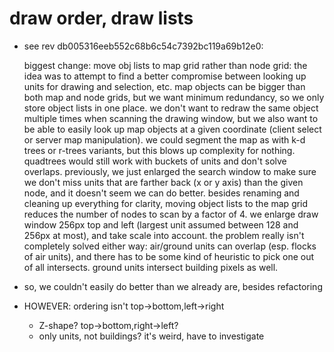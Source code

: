 # draw order, draw lists

- see rev db005316eeb552c68b6c54c7392bc119a69b12e0:

	biggest change: move obj lists to map grid rather than node grid:
	the idea was to attempt to find a better compromise between looking
	up units for drawing and selection, etc.  map objects can be bigger
	than both map and node grids, but we want minimum redundancy, so we
	only store object lists in one place.  we don't want to redraw the
	same object multiple times when scanning the drawing window, but we
	also want to be able to easily look up map objects at a given
	coordinate (client select or server map manipulation).  we could
	segment the map as with k-d trees or r-trees variants, but this
	blows up complexity for nothing.  quadtrees would still work with
	buckets of units and don't solve overlaps.
	previously, we just enlarged the search window to make sure we don't
	miss units that are farther back (x or y axis) than the given node,
	and it doesn't seem we can do better.
	besides renaming and cleaning up everything for clarity, moving
	object lists to the map grid reduces the number of nodes to scan by
	a factor of 4.  we enlarge draw window 256px top and left (largest
	unit assumed between 128 and 256px at most), and take scale into
	account.
	the problem really isn't completely solved either way: air/ground
	units can overlap (esp. flocks of air units), and there has to be
	some kind of heuristic to pick one out of all intersects.  ground
	units intersect building pixels as well.

- so, we couldn't easily do better than we already are, besides refactoring
- HOWEVER: ordering isn't top→bottom,left→right
	* Z-shape? top→bottom,right→left?
	* only units, not buildings? it's weird, have to investigate
